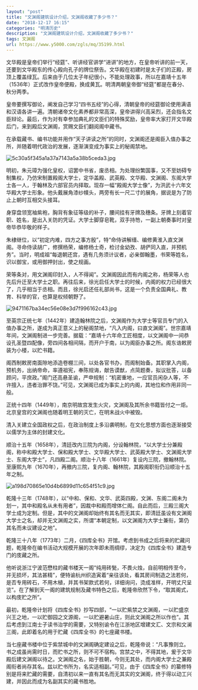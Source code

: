 ```yaml
---
layout: "post"
title: "文渊阁建筑设计介绍，文渊阁收藏了多少书？"
date: "2018-12-17 16:15"
categories: "明清历史"
description: "文渊阁建筑设计介绍，文渊阁收藏了多少书？"
tags: 文渊阁
url: https://www.y5000.com/zgls/mq/35199.html
---
```






文华殿是皇帝们举行“经筵”、听讲经官讲学“进讲”的地方，在皇帝听讲的前一天，还要到文华殿东的传心殿向孔子的牌位祭告。文华殿在初建时是太子们的正殿，房顶上覆盖绿瓦。后来由于几位太子年纪很小，不能处理政事，所以在嘉靖十五年（1536年）正式改作皇帝便殿，换成黄瓦。明清两朝皇帝御“经筵”都是在春分、秋分两季。

皇帝要撰写御论，阐发自己学习“四书五经”的心得，清朝皇帝的经筵御论使用满语和汉语各讲一遍。清朝诸帝文化素养都非常高深，皇帝讲得兴高采烈，还会指名文臣辩论。最后，作为对有幸参加典礼的文臣们的特殊奖励，皇帝率大家打开文华殿后门，来到殿后文渊阁，赏赐文臣们翻阅阁中藏书。

在承载藏书、编书功能并用作“天子讲读之所”的同时，文渊阁还是阁臣入值办事之所，并随着明代政治的发展，逐渐演变成为事实上的秘阁禁地。

![5c30a5f345a1a37a7143a5a38b5ceda3.jpg](https://img.y5000.com/uploads/allimg/181019/5c30a5f345a1a37a7143a5a38b5ceda3.jpg)

明初，朱元璋为强化皇权，诏罢中书省，废丞相。为处理纷繁国事，又不至妨碍专制集权，乃仿宋制置殿阁大学士，定华盖殿、武英殿、文华殿、文渊阁、东阁大学士各一人，于翰林及六部官员内择取。现存一幅“殿阁大学士像”，为洪武十六年文华殿大学士形象。他头戴展角漆纱幞头，两旁有长一尺二寸的展角，据说是为了防止上朝时互相交头接耳。

身穿盘领宽袖紫袍，胸背有象征等级的补子，腰间挂有牙牌及穗条。牙牌上刻着官职、姓名，是出入关防的凭证。大学士脚穿皂靴，双手持笏，一副上朝奏事时对皇帝毕恭毕敬的样子。

朱棣继位，以“初定内难，四方之事方殷”，特“命侍讲解缙、编修黄淮入直文渊阁。寻命侍读胡广，修撰杨荣，编修杨士奇，检讨金幼孜、胡俨同入直，并预机务”。当时，明成祖“每退朝还宫，遇有几务须计议者，必亲御翰墨，书荣等姓名，识以御宝，或用御押封出，使之规画。

荣等条对，用文渊阁印封入，人不得闻”。文渊阁因此而有内阁之称，杨荣等人也先后升迁至大学士之职。再往后来，徐光启任大学士的时候，内阁的权力已经很大了，几乎相当于丞相。而且，徐光启还任礼部尚书，这是一个负责全国典礼、教育、科举的官，也算是权倾朝野了。

![9471167ba34ec56e08e3d7f996162c43.jpg](https://img.y5000.com/uploads/allimg/181019/9471167ba34ec56e08e3d7f996162c43.jpg)

至英宗正统七年（1442年）建造翰林院之后，文渊阁作为大学士等官员专门的入值办事之所，遂成为真正意义上的秘阁禁地，“凡入内阁，曰直文渊阁”。世宗嘉靖年间，文渊阁制进一步完善。据载：“嘉靖十六年命工匠相度，以文渊阁中一间恭设孔圣暨四配像，旁四间各相间隔，而开户于南，以为阁臣办事之所。阁东诰敕房装为小楼，以贮书籍。

阁西制敕房南面隙地添造卷棚三间，以处各官书办，而阁制始备。其职掌入内阁，预机务，出纳帝命，率遵祖宪，奉陈规诲，献告谟猷，点简题奏，拟议批答，以备顾问，平庶政。”阁门还高悬圣谕，严申规制：“机密重地，一应官员闲杂人等，不许擅入，违者治罪不饶。”可见，文渊阁已成为事实上的内阁，其地位和作用非同一般。

正统十四年（1449年），南京明故宫发生火灾，文渊阁及其所余书籍皆付之一炬。北京皇宫的文渊阁也随着明王朝的灭亡，在明末战火中被毁。

清入关建立全国政权之后，在政治制度上多沿袭明制，在文化思想方面也逐渐接受以儒学为主体的封建文化。

顺治十五年（1658年），清廷改内三院为内阁，分设翰林院，“以大学士分兼殿阁，称中和殿大学士、保和殿大学士、文华殿大学士、武英殿大学士、文渊阁大学士、东阁大学士”，凡四殿二阁。顺治十八年（1661年）复设内三院，撤翰林院。至康熙九年（1670年），再撤内三院，复内阁、翰林院，其殿阁职衔仍沿顺治十五年之制。

![a198d70865e10d4b6899d11c654f51c9.jpg](https://img.y5000.com/uploads/allimg/181019/a198d70865e10d4b6899d11c654f51c9.jpg)

乾隆十三年（1748年），以“中和、保和、文华、武英四殿，文渊、东阁二阁未为划一，其中和殿名从未有用者”，因裁中和殿而增体仁阁。自此而后，三殿三阁大学士成为定制。但是，其中的文渊阁却始终有其名而无其实，即清廷虽设有文渊阁大学士之名，却并无文渊阁之实，所谓“本朝定制，以文渊阁为大学士兼衔，第仍其名而未议建设之地”。

乾隆三十八年（1773年）二月，《四库全书》开馆。考虑到书成之后将来的贮藏问题，乾隆帝在编书活动大规模开展的次年即未雨绸缪，决定为《四库全书》建造专门的庋藏之所。

他听说浙江宁波范懋柱的藏书楼天一阁“纯用砖甃，不畏火烛，自前明相传至今，并无损坏，其法甚精”，便特谕杭州织造寅着“亲往该处，看其房间制造之法若何，是否专用砖石，不用木植，并其书架款式若何，详细询问，烫成准样，开明丈尺呈览”。在了解到天一阁的建筑规制及藏书特色之后，乾隆帝欣然下令，“取其阁式，以构庋贮之所”。

最初，乾隆帝计划将《四库全书》抄写四部，“一以贮紫禁之文渊阁，一以贮盛京兴王之地，一以贮御园之文源阁，一以贮避暑山庄，则此文渊阁之所以作也”。其后考虑到江南士子读书治学的需要，又特别谕令在江浙地区增建文汇、文宗和文澜三阁，此即着名的用于贮藏《四库全书》的七座藏书楼。

当七座藏书楼中位于紫禁城中的文渊阁确定建设之后，乾隆帝说：“凡事豫则立。书之成虽尚需时日，而贮书之所，则不可不宿构。宫禁之中，不得其地，爰于文华殿后建文渊阁以待之。文渊阁之名，始于胜朝，今则无其处，而内阁大学士之兼殿阁衔者尚存其名。兹以贮书所为，名实适相副。”可见，由于《四库全书》的纂修特别是将来贮藏的需要，自清初以来一直有其名而无其实的文渊阁，终于得以动工兴建，并因此而成为名副其实的藏书胜地。
